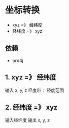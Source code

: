 # 坐标转换

- xyz =》 经纬度
- 经纬度 =》 xyz

## 依赖

- pro4j

## 1. xyz =》 经纬度

输入 x, y, z
经度带： 经度范围

## 2. 经纬度 =》 xyz

输入经纬度
输出 x, y, z
